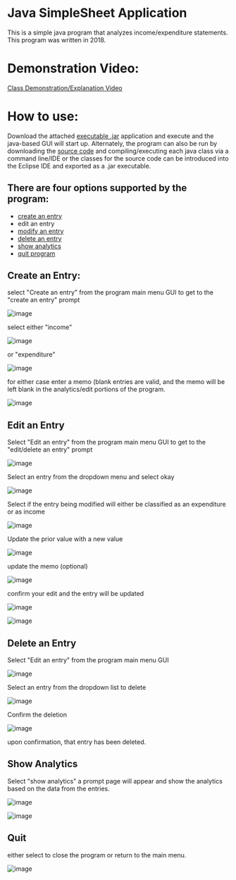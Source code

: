 # Java SimpleSheet Application
This is a simple java program that analyzes income/expenditure statements. This program was written in 2018.

# Demonstration Video:
[Class Demonstration/Explanation Video](https://youtu.be/YisBk7Npusw)

# How to use:
Download the attached [executable .jar](https://github.com/Austin-Daigle/Java-SimpleSheet-Application/blob/main/SimpleSheet%20(Standard%20Version).jar) application and execute and the java-based GUI will start up. Alternately, the program can also be run by downloading the [source code](https://github.com/Austin-Daigle/Java-SimpleSheet-Application/tree/main/SourceCode) and compiling/executing each java class via a command line/IDE or the classes for the source code can be introduced into the Eclipse IDE and exported as a .jar executable.


## There are four options supported by the program:
* [create an entry](#create)
* edit an entry
* [modify an entry](#edit)
* [delete an entry](#delete)
* [show analytics](#analysis)
* [quit program](#quit)

## <a id="create"></a> Create an Entry:
select "Create an entry" from the program main menu GUI to get to the "create an entry" prompt

![image](https://user-images.githubusercontent.com/100094056/193438730-2d65e629-249f-421c-ae45-da47e96a0701.png)

select either "income"

![image](https://user-images.githubusercontent.com/100094056/193438750-c09046c8-eed7-453c-9a16-9df2de0f09f2.png)

or "expenditure"

![image](https://user-images.githubusercontent.com/100094056/193438769-e15bbcaf-183f-48a6-a593-868154746b26.png)

for either case enter a memo (blank entries are valid, and the memo will be left blank in the analytics/edit portions of the program.

![image](https://user-images.githubusercontent.com/100094056/193438755-78e893c0-6672-4037-9435-59539151c8bb.png)

## <a id="edit"></a> Edit an Entry
Select "Edit an entry" from the program main menu GUI to get to the "edit/delete an entry" prompt

![image](https://user-images.githubusercontent.com/100094056/193439034-d2f5aaba-3ccc-43c5-a58c-c55e90fd3dc6.png)

Select an entry from the dropdown menu and select okay

![image](https://user-images.githubusercontent.com/100094056/193439144-0d43ce19-9477-47ff-a89c-e90e554c6841.png)

Select if the entry being modified will either be classified as an expenditure or as income

![image](https://user-images.githubusercontent.com/100094056/193439247-a3100001-f50f-4fd1-a8ef-af03b2bb51c4.png)

Update the prior value with a new value

![image](https://user-images.githubusercontent.com/100094056/193439258-f89cb91c-f583-4612-98fc-a8d548b40184.png)

update the memo (optional)

![image](https://user-images.githubusercontent.com/100094056/193439277-49c8699a-6bea-483b-b0db-212d629377e1.png)

confirm your edit and the entry will be updated

![image](https://user-images.githubusercontent.com/100094056/193439307-9881fec6-06e5-45ee-a779-0a457acb6c92.png)

![image](https://user-images.githubusercontent.com/100094056/193439385-48028034-82c2-49e1-b177-88c8c7048a24.png)


## <a id="delete"></a> Delete an Entry
Select "Edit an entry" from the program main menu GUI

![image](https://user-images.githubusercontent.com/100094056/193439034-d2f5aaba-3ccc-43c5-a58c-c55e90fd3dc6.png)

Select an entry from the dropdown list to delete

![image](https://user-images.githubusercontent.com/100094056/193439432-f6c84b5e-8cbf-49f5-92d5-ceb6222016fb.png)

Confirm the deletion

![image](https://user-images.githubusercontent.com/100094056/193439449-9fe4148d-bf9f-4c52-b4df-1e85f179861f.png)

upon confirmation, that entry has been deleted.

## <a id="analysis"></a>Show Analytics
Select "show analytics"
a prompt page will appear and show the analytics based on the data from the entries.

![image](https://user-images.githubusercontent.com/100094056/193439521-fedf59d7-461f-4744-8e70-86b406c50a61.png)

![image](https://user-images.githubusercontent.com/100094056/193439524-a71f7c97-56c3-4aa2-afa8-f847c6fcabc9.png)

## <a id="quit"></a> Quit
either select to close the program or return to the main menu.

![image](https://user-images.githubusercontent.com/100094056/193439815-7f85e0f3-d4ec-4377-b1f7-558edf8de443.png)
